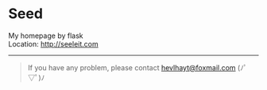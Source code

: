 # Seed
My homepage by flask  
Location: http://seeleit.com

***
> If you have any problem, please contact hevlhayt@foxmail.com (ﾉﾟ▽ﾟ)ﾉ
